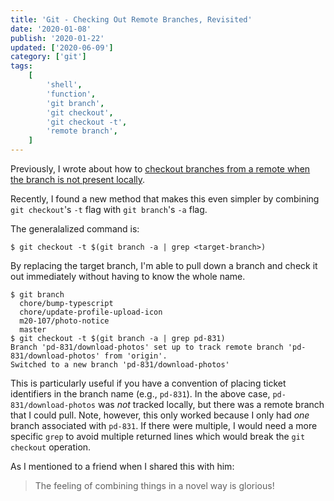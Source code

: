 ```yaml
---
title: 'Git - Checking Out Remote Branches, Revisited'
date: '2020-01-08'
publish: '2020-01-22'
updated: ['2020-06-09']
category: ['git']
tags:
    [
        'shell',
        'function',
        'git branch',
        'git checkout',
        'git checkout -t',
        'remote branch',
    ]
---
```


Previously, I wrote about how to [checkout branches from a remote when the branch is not present locally](git-checkout-remote-branch).

Recently, I found a new method that makes this even simpler by combining `git checkout`'s `-t` flag with `git branch`'s `-a` flag.

The generalalized command is:

```shell
$ git checkout -t $(git branch -a | grep <target-branch>)
```

By replacing the target branch, I'm able to pull down a branch and check it out immediately without having to know the whole name.

```shell
$ git branch
  chore/bump-typescript
  chore/update-profile-upload-icon
  m20-107/photo-notice
  master
$ git checkout -t $(git branch -a | grep pd-831)
Branch 'pd-831/download-photos' set up to track remote branch 'pd-831/download-photos' from 'origin'.
Switched to a new branch 'pd-831/download-photos'
```

This is particularly useful if you have a convention of placing ticket identifiers in the branch name (e.g., `pd-831`). In the above case, `pd-831/download-photos` was _not_ tracked locally, but there was a remote branch that I could pull. Note, however, this only worked because I only had _one_ branch associated with `pd-831`. If there were multiple, I would need a more specific `grep` to avoid multiple returned lines which would break the `git checkout` operation.

As I mentioned to a friend when I shared this with him:

> The feeling of combining things in a novel way is glorious!
